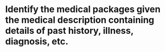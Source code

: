 #  Identify the medical packages given the medical description containing details of past history, illness, diagnosis, etc.
